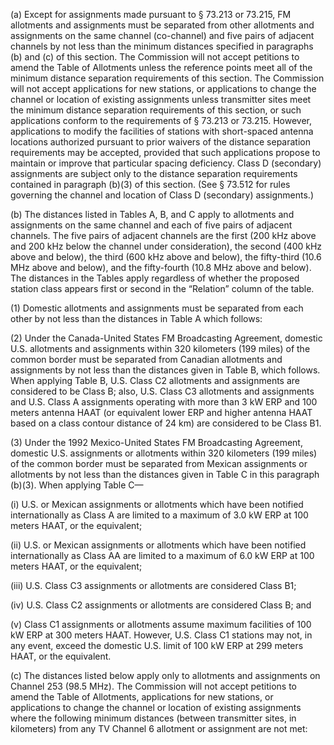 (a) Except for assignments made pursuant to § 73.213 or 73.215, FM allotments and assignments must be separated from other allotments and assignments on the same channel (co-channel) and five pairs of adjacent channels by not less than the minimum distances specified in paragraphs (b) and (c) of this section. The Commission will not accept petitions to amend the Table of Allotments unless the reference points meet all of the minimum distance separation requirements of this section. The Commission will not accept applications for new stations, or applications to change the channel or location of existing assignments unless transmitter sites meet the minimum distance separation requirements of this section, or such applications conform to the requirements of § 73.213 or 73.215. However, applications to modify the facilities of stations with short-spaced antenna locations authorized pursuant to prior waivers of the distance separation requirements may be accepted, provided that such applications propose to maintain or improve that particular spacing deficiency. Class D (secondary) assignments are subject only to the distance separation requirements contained in paragraph (b)(3) of this section. (See § 73.512 for rules governing the channel and location of Class D (secondary) assignments.)

(b) The distances listed in Tables A, B, and C apply to allotments and assignments on the same channel and each of five pairs of adjacent channels. The five pairs of adjacent channels are the first (200 kHz above and 200 kHz below the channel under consideration), the second (400 kHz above and below), the third (600 kHz above and below), the fifty-third (10.6 MHz above and below), and the fifty-fourth (10.8 MHz above and below). The distances in the Tables apply regardless of whether the proposed station class appears first or second in the “Relation” column of the table.

(1) Domestic allotments and assignments must be separated from each other by not less than the distances in Table A which follows:

(2) Under the Canada-United States FM Broadcasting Agreement, domestic U.S. allotments and assignments within 320 kilometers (199 miles) of the common border must be separated from Canadian allotments and assignments by not less than the distances given in Table B, which follows. When applying Table B, U.S. Class C2 allotments and assignments are considered to be Class B; also, U.S. Class C3 allotments and assignments and U.S. Class A assignments operating with more than 3 kW ERP and 100 meters antenna HAAT (or equivalent lower ERP and higher antenna HAAT based on a class contour distance of 24 km) are considered to be Class B1.

(3) Under the 1992 Mexico-United States FM Broadcasting Agreement, domestic U.S. assignments or allotments within 320 kilometers (199 miles) of the common border must be separated from Mexican assignments or allotments by not less than the distances given in Table C in this paragraph (b)(3). When applying Table C—

(i) U.S. or Mexican assignments or allotments which have been notified internationally as Class A are limited to a maximum of 3.0 kW ERP at 100 meters HAAT, or the equivalent;

(ii) U.S. or Mexican assignments or allotments which have been notified internationally as Class AA are limited to a maximum of 6.0 kW ERP at 100 meters HAAT, or the equivalent;

(iii) U.S. Class C3 assignments or allotments are considered Class B1;

(iv) U.S. Class C2 assignments or allotments are considered Class B; and

(v) Class C1 assignments or allotments assume maximum facilities of 100 kW ERP at 300 meters HAAT. However, U.S. Class C1 stations may not, in any event, exceed the domestic U.S. limit of 100 kW ERP at 299 meters HAAT, or the equivalent.

(c) The distances listed below apply only to allotments and assignments on Channel 253 (98.5 MHz). The Commission will not accept petitions to amend the Table of Allotments, applications for new stations, or applications to change the channel or location of existing assignments where the following minimum distances (between transmitter sites, in kilometers) from any TV Channel 6 allotment or assignment are not met:

